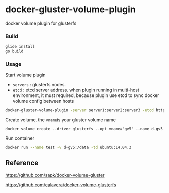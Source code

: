 # docker-gluster-volume-plugin

docker volume plugin for glusterfs

### Build

```sh
glide install
go build
```

### Usage

Start volume plugin

- `servers` :  glusterfs nodes. 
- `etcd` : etcd server address. when plugin running in multi-host environment, it must required, because plugin use etcd to sync docker volume config between hosts

```sh
docker-gluster-volume-plugin -server server1:server2:server3 -etcd http://<ip>:<port>
```

Create volume, the `vname`is your gluster volume name

```
docker volume create --driver glusterfs --opt vname="gv5" --name d-gv5
```

Run container

```sh
docker run --name test -v d-gv5:/data -td ubuntu:14.04.3
```

## Reference

https://github.com/sapk/docker-volume-gluster

https://github.com/calavera/docker-volume-glusterfs
